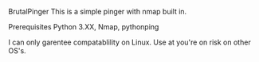 BrutalPinger
This is a simple pinger with nmap built in.

Prerequisites
Python 3.XX, Nmap, pythonping

I can only garentee compatablility on Linux. Use at you're on risk 
on other OS's.

